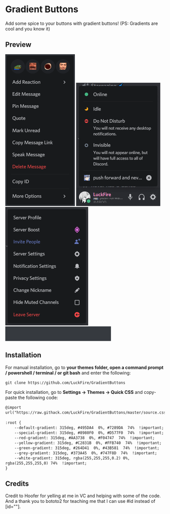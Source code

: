 
# Gradient Buttons
Add some spice to your buttons with gradient buttons! (PS: Gradients are cool and you know it)

## Preview
![Preview](https://raw.githubusercontent.com/LuckFire/GradientButtons/master/Previews/8jo5e2p6PQ.gif)
![Preview](https://raw.githubusercontent.com/LuckFire/GradientButtons/master/Previews/IzqJT07RNR.gif)
![Preview](https://raw.githubusercontent.com/LuckFire/GradientButtons/master/Previews/MzdPxD0W8G.gif)
![Preview](https://raw.githubusercontent.com/LuckFire/GradientButtons/master/Previews/6fJhqQ9j34.gif)


## Installation

For manual installation, go to **your themes folder, open a command prompt / powershell / terminal / or git bash** and enter the following:

    git clone https://github.com/LuckFire/GradientButtons

For quick installation, go to **Settings -> Themes -> Quick CSS** and copy-paste the following code:

	@import url("https://raw.githack.com/LuckFire/GradientButtons/master/source.css");
	
	:root {
		--default-gradient: 315deg, #495DA4  0%, #7289DA  74%  !important;
		--special-gradient: 315deg, #8980F0  0%, #D577F0  74%  !important;
		--red-gradient: 315deg, #AA3738  0%, #F04747  74%  !important;
		--yellow-gradient: 315deg, #C2831B  0%, #FFB740  74%  !important;
		--green-gradient: 315deg, #264D41  0%, #43B581  74%  !important;
		--grey-gradient: 315deg, #373A45  0%, #747F8D  74%  !important;
		--white-gradient: 315deg, rgba(255,255,255,0.2) 0%, rgba(255,255,255,0) 74%  !important;
	}    

## Credits
Credit to Hoofer for yelling at me in VC and helping with some of the code. And a thank you to bototo2 for teaching me that I can use #id instead of [id=""]. 
